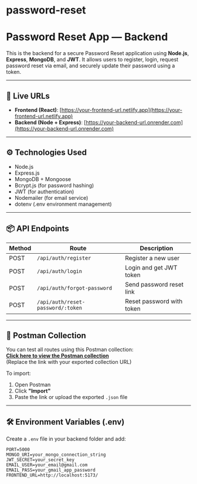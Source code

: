 # password-reset
# Password Reset App — Backend

This is the backend for a secure Password Reset application using **Node.js**, **Express**, **MongoDB**, and **JWT**. It allows users to register, login, request password reset via email, and securely update their password using a token.

---

## 🔗 Live URLs

- **Frontend (React)**: [https://your-frontend-url.netlify.app](https://your-frontend-url.netlify.app)
- **Backend (Node + Express)**: [https://your-backend-url.onrender.com](https://your-backend-url.onrender.com)

---

## ⚙️ Technologies Used

- Node.js
- Express.js
- MongoDB + Mongoose
- Bcrypt.js (for password hashing)
- JWT (for authentication)
- Nodemailer (for email service)
- dotenv (.env environment management)

---

## 📦 API Endpoints

| Method | Route | Description |
|--------|--------------------------------------|------------------------------|
| POST | `/api/auth/register` | Register a new user |
| POST | `/api/auth/login` | Login and get JWT token |
| POST | `/api/auth/forgot-password` | Send password reset link |
| POST | `/api/auth/reset-password/:token` | Reset password with token |

---

## 🧪 Postman Collection

You can test all routes using this Postman collection:  
**[Click here to view the Postman collection](https://documenter.getpostman.com/view/44617620/2sB2qWFPDi)**  
(Replace the link with your exported collection URL)

To import:
1. Open Postman
2. Click **"Import"**
3. Paste the link or upload the exported `.json` file

---

## 🛠️ Environment Variables (.env)

Create a `.env` file in your backend folder and add:

```env
PORT=5000
MONGO_URI=your_mongo_connection_string
JWT_SECRET=your_secret_key
EMAIL_USER=your_email@gmail.com
EMAIL_PASS=your_gmail_app_password
FRONTEND_URL=http://localhost:5173/
